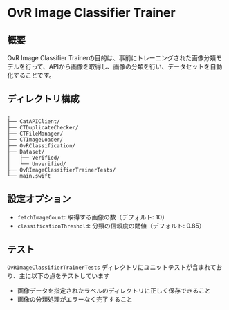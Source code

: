 # OvR Image Classifier Trainer

## 概要

OvR Image Classifier Trainerの目的は、事前にトレーニングされた画像分類モデルを行って、APIから画像を取得し、画像の分類を行い、データセットを自動化することです。

## ディレクトリ構成

```
.
├── CatAPIClient/
├── CTDuplicateChecker/
├── CTFileManager/
├── CTImageLoader/
├── OvRClassification/
├── Dataset/
│   ├── Verified/
│   └── Unverified/
├── OvRImageClassifierTrainerTests/
└── main.swift
```

## 設定オプション

- `fetchImageCount`: 取得する画像の数（デフォルト: 10）
- `classificationThreshold`: 分類の信頼度の閾値（デフォルト: 0.85）

## テスト

`OvRImageClassifierTrainerTests` ディレクトリにユニットテストが含まれており、主に以下の点をテストしています

* 画像データを指定されたラベルのディレクトリに正しく保存できること
* 画像の分類処理がエラーなく完了すること